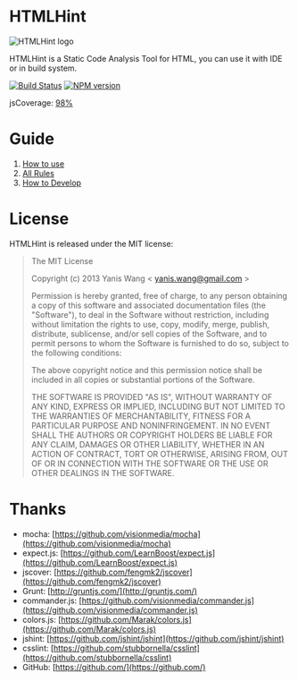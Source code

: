 HTMLHint
=======================

![HTMLHint logo](https://raw.github.com/yaniswang/HTMLHint/master/logo.png)

HTMLHint is a Static Code Analysis Tool for HTML, you can use it with IDE or in build system.

[![Build Status](https://travis-ci.org/yaniswang/HTMLHint.png?branch=master)](https://travis-ci.org/yaniswang/HTMLHint) [![NPM version](https://badge.fury.io/js/htmlhint.png)](http://badge.fury.io/js/htmlhint)

jsCoverage: [98%](http://htmlhint.com/coverage.html)

Guide
=======================

1. [How to use](https://github.com/yaniswang/HTMLHint/wiki/Usage)
2. [All Rules](https://github.com/yaniswang/HTMLHint/wiki/Rules)
2. [How to Develop](https://github.com/yaniswang/HTMLHint/wiki/Developer-guide)

License
================

HTMLHint is released under the MIT license:

> The MIT License
>
> Copyright (c) 2013 Yanis Wang \< yanis.wang@gmail.com \>
>
> Permission is hereby granted, free of charge, to any person obtaining a copy
> of this software and associated documentation files (the "Software"), to deal
> in the Software without restriction, including without limitation the rights
> to use, copy, modify, merge, publish, distribute, sublicense, and/or sell
> copies of the Software, and to permit persons to whom the Software is
> furnished to do so, subject to the following conditions:
>
> The above copyright notice and this permission notice shall be included in
> all copies or substantial portions of the Software.
>
> THE SOFTWARE IS PROVIDED "AS IS", WITHOUT WARRANTY OF ANY KIND, EXPRESS OR
> IMPLIED, INCLUDING BUT NOT LIMITED TO THE WARRANTIES OF MERCHANTABILITY,
> FITNESS FOR A PARTICULAR PURPOSE AND NONINFRINGEMENT. IN NO EVENT SHALL THE
> AUTHORS OR COPYRIGHT HOLDERS BE LIABLE FOR ANY CLAIM, DAMAGES OR OTHER
> LIABILITY, WHETHER IN AN ACTION OF CONTRACT, TORT OR OTHERWISE, ARISING FROM,
> OUT OF OR IN CONNECTION WITH THE SOFTWARE OR THE USE OR OTHER DEALINGS IN
> THE SOFTWARE.

Thanks
================

* mocha: [https://github.com/visionmedia/mocha](https://github.com/visionmedia/mocha)
* expect.js: [https://github.com/LearnBoost/expect.js](https://github.com/LearnBoost/expect.js)
* jscover: [https://github.com/fengmk2/jscover](https://github.com/fengmk2/jscover)
* Grunt: [http://gruntjs.com/](http://gruntjs.com/)
* commander.js: [https://github.com/visionmedia/commander.js](https://github.com/visionmedia/commander.js)
* colors.js: [https://github.com/Marak/colors.js](https://github.com/Marak/colors.js)
* jshint: [https://github.com/jshint/jshint](https://github.com/jshint/jshint)
* csslint: [https://github.com/stubbornella/csslint](https://github.com/stubbornella/csslint)
* GitHub: [https://github.com/](https://github.com/)